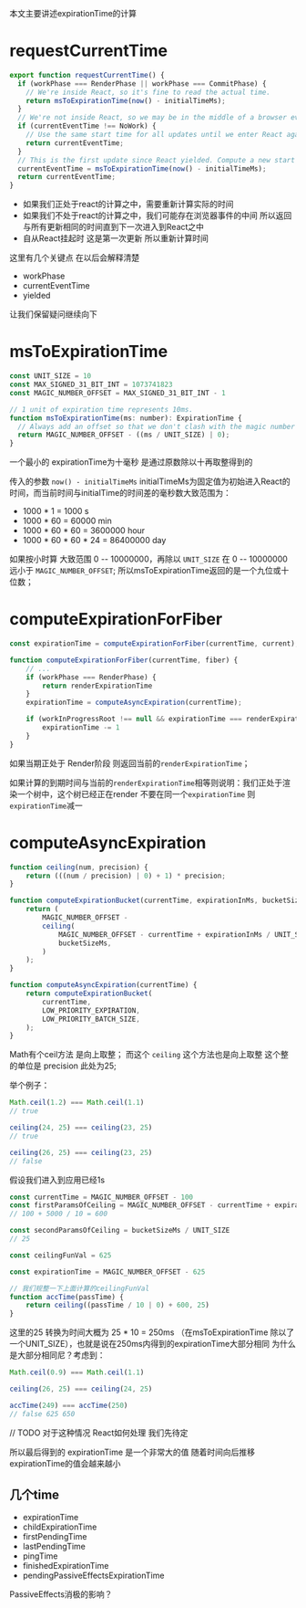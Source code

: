 本文主要讲述expirationTime的计算

# requestCurrentTime
```javascript
export function requestCurrentTime() {
  if (workPhase === RenderPhase || workPhase === CommitPhase) {
    // We're inside React, so it's fine to read the actual time.
    return msToExpirationTime(now() - initialTimeMs);
  }
  // We're not inside React, so we may be in the middle of a browser event.
  if (currentEventTime !== NoWork) {
    // Use the same start time for all updates until we enter React again.
    return currentEventTime;
  }
  // This is the first update since React yielded. Compute a new start time.
  currentEventTime = msToExpirationTime(now() - initialTimeMs);
  return currentEventTime;
}
```

- 如果我们正处于react的计算之中，需要重新计算实际的时间
- 如果我们不处于react的计算之中，我们可能存在浏览器事件的中间 所以返回与所有更新相同的时间直到下一次进入到React之中
- 自从React挂起时 这是第一次更新 所以重新计算时间

这里有几个关键点 在以后会解释清楚

- workPhase
- currentEventTime
- yielded

让我们保留疑问继续向下

# msToExpirationTime
```javascript
const UNIT_SIZE = 10
const MAX_SIGNED_31_BIT_INT = 1073741823
const MAGIC_NUMBER_OFFSET = MAX_SIGNED_31_BIT_INT - 1

// 1 unit of expiration time represents 10ms.
function msToExpirationTime(ms: number): ExpirationTime {
  // Always add an offset so that we don't clash with the magic number for NoWork.
  return MAGIC_NUMBER_OFFSET - ((ms / UNIT_SIZE) | 0);
}
```

一个最小的 expirationTime为十毫秒 是通过原数除以十再取整得到的

传入的参数 `now() - initialTimeMs` initialTimeMs为固定值为初始进入React的时间，而当前时间与initialTime的时间差的毫秒数大致范围为：

- 1000 * 1 = 1000 s
- 1000 * 60 = 60000 min
- 1000 * 60 * 60 = 3600000 hour
- 1000 * 60 * 60 * 24 = 86400000 day

如果按小时算 大致范围 0 -- 10000000，再除以 `UNIT_SIZE` 在 0 -- 10000000 远小于 `MAGIC_NUMBER_OFFSET`;
所以msToExpirationTime返回的是一个九位或十位数；

# computeExpirationForFiber

```javascript
const expirationTime = computeExpirationForFiber(currentTime, current);

function computeExpirationForFiber(currentTime, fiber) {
    // ...
    if (workPhase === RenderPhase) {
        return renderExpirationTime
    }
    expirationTime = computeAsyncExpiration(currentTime);

    if (workInProgressRoot !== null && expirationTime === renderExpirationTime) {
        expirationTime -= 1
    }
}
```
如果当期正处于 Render阶段 则返回当前的`renderExpirationTime`；

如果计算的到期时间与当前的`renderExpirationTime`相等则说明：我们正处于渲染一个树中，这个树已经正在render 不要在同一个`expirationTime` 则`expirationTime`减一

# computeAsyncExpiration
```javascript
function ceiling(num, precision) {
	return (((num / precision) | 0) + 1) * precision;
}

function computeExpirationBucket(currentTime, expirationInMs, bucketSizeMs) {
	return (
		MAGIC_NUMBER_OFFSET -
		ceiling(
			MAGIC_NUMBER_OFFSET - currentTime + expirationInMs / UNIT_SIZE,
			bucketSizeMs,
		)
	);
}

function computeAsyncExpiration(currentTime) {
	return computeExpirationBucket(
		currentTime,
		LOW_PRIORITY_EXPIRATION,
		LOW_PRIORITY_BATCH_SIZE,
	);
}
```

Math有个ceil方法 是向上取整； 而这个 `ceiling` 这个方法也是向上取整 这个整的单位是 precision 此处为25;

举个例子：

```javascript
Math.ceil(1.2) === Math.ceil(1.1)
// true

ceiling(24, 25) === ceiling(23, 25)
// true

ceiling(26, 25) === ceiling(23, 25)
// false
```

假设我们进入到应用已经1s

```javascript
const currentTime = MAGIC_NUMBER_OFFSET - 100
const firstParamsOfCeiling = MAGIC_NUMBER_OFFSET - currentTime + expirationInMs / UNIT_SIZE
// 100 + 5000 / 10 = 600

const secondParamsOfCeiling = bucketSizeMs / UNIT_SIZE
// 25

const ceilingFunVal = 625

const expirationTime = MAGIC_NUMBER_OFFSET - 625

// 我们规整一下上面计算的ceilingFunVal
function accTime(passTime) {
    return ceiling((passTime / 10 | 0) + 600, 25)
}
```

这里的25 转换为时间大概为 25 * 10 = 250ms （在msToExpirationTime 除以了一个UNIT_SIZE），也就是说在250ms内得到的expirationTime大部分相同 为什么是大部分相同尼？考虑到：

```javascript
Math.ceil(0.9) === Math.ceil(1.1)

ceiling(26, 25) === ceiling(24, 25)

accTime(249) === accTime(250)
// false 625 650

```

// TODO 
对于这种情况 React如何处理 我们先待定

所以最后得到的 expirationTime 是一个非常大的值 随着时间向后推移 expirationTime的值会越来越小




## 几个time

- expirationTime
- childExpirationTime
- firstPendingTime
- lastPendingTime
- pingTime
- finishedExpirationTime
- pendingPassiveEffectsExpirationTime


PassiveEffects消极的影响？

